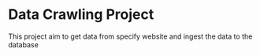 # Data Crawling Project
 This project aim to get data from specify website and ingest the data to the database
